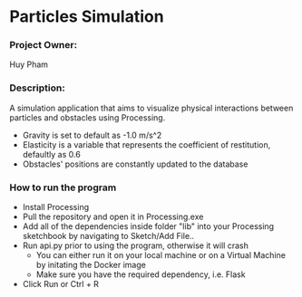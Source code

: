 # Particles Simulation

### Project Owner: 

Huy Pham

### Description: 

A simulation application that aims to visualize physical interactions between particles and obstacles using Processing.

* Gravity is set to default as -1.0 m/s^2
* Elasticity is a variable that represents the coefficient of restitution, defaultly as 0.6
* Obstacles' positions are constantly updated to the database 

### How to run the program

* Install Processing
* Pull the repository and open it in Processing.exe
* Add all of the dependencies inside folder "lib" into your Processing sketchbook by navigating to Sketch/Add File..
* Run api.py prior to using the program, otherwise it will crash
  + You can either run it on your local machine or on a Virtual Machine by initating the Docker image
  + Make sure you have the required dependency, i.e. Flask
* Click Run or Ctrl + R

